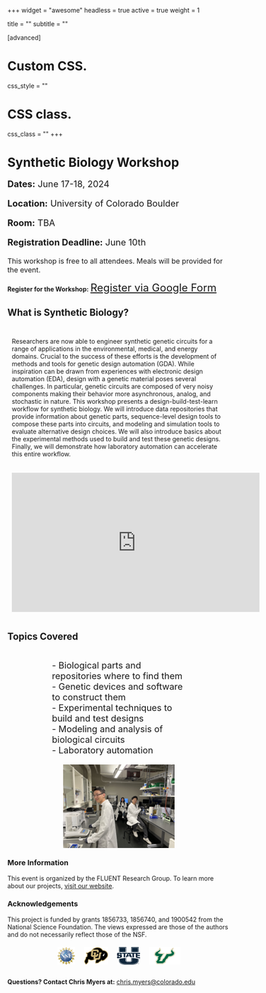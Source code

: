 +++
widget = "awesome"
headless = true
active = true
weight = 1

title = ""
subtitle = ""
  
[advanced]
 # Custom CSS. 
 css_style = ""
 
 # CSS class.
 css_class = ""
+++

# Synthetic Biology Workshop

<p style="font-size: 20px;"><strong>Dates:</strong> June 17-18, 2024</p>
<p style="font-size: 20px;"><strong >Location:</strong> University of Colorado Boulder</p>
<p style="font-size: 20px;"><strong>Room:</strong> TBA</p>
<p style="font-size: 20px;"><strong>Registration Deadline:</strong> June 10th</p>

<p style="font-size: 16px;">This workshop is free to all attendees. Meals will be provided for the event.</p>

**Register for the Workshop:** <a href="https://docs.google.com/forms/d/e/1FAIpQLSfJymK6jK3u3jopTuSWuPojhUD9RnT1k_hsTVJVtsjka_QKSA/viewform?usp=sf_link" style="font-size: 24px;">Register via Google Form</a>


## <span style="font-weight: bold;">What is Synthetic Biology?</span>


<div style="display: flex; flex-wrap: wrap; margin-top: 20px;">
    <div style="flex: 1; min-width: 250px; padding: 10px; display: inline">
        <p>Researchers are now able to engineer synthetic genetic circuits for a range of applications in the environmental, medical, and energy domains. Crucial to the success of these efforts is the development of methods and tools for genetic design automation (GDA). While inspiration can be drawn from experiences with electronic design automation (EDA), design with a genetic material poses several challenges. In particular, genetic circuits are composed of very noisy components making their behavior more asynchronous, analog, and stochastic in nature. This workshop presents a design-build-test-learn workflow for synthetic biology. We will introduce data repositories that provide information about genetic parts, sequence-level design tools to compose these parts into circuits, and modeling and simulation tools to evaluate alternative design choices. We will also introduce basics about the experimental methods used to build and test these genetic designs. Finally, we will demonstrate how laboratory automation can accelerate this entire workflow.</p>
    </div>
    <div style="flex: 1; min-width: 250px; padding: 10px;">
        <iframe width="560" height="315" src="https://www.youtube.com/embed/zggU1KCgc7A?si=q9Z2_HH18-ZcNIFT" title="YouTube video player" frameborder="0" allow="accelerometer; autoplay; clipboard-write; encrypted-media; gyroscope; picture-in-picture; web-share" referrerpolicy="strict-origin-when-cross-origin" allowfullscreen></iframe>
    </div>
</div>

## <span style="font-weight: bold;">Topics Covered</span>

<div style="padding-left: 0px; margin-left: auto; margin-right: auto; max-width: 60%;">
<ul style="list-style-type: none; display: inline; font-size:20px">
    <li>- Biological parts and repositories where to find them</li>
    <li>- Genetic devices and software to construct them</li>
    <li>- Experimental techniques to build and test designs</li>
    <li>- Modeling and analysis of biological circuits</li>
    <li>- Laboratory automation</li>
</ul>
</div>

<div style="text-align: center; margin-top: 20px; margin-bottom: 20px;">
    <img src="IMG_9397.jpg" alt="Amazing Scientists at Work!" style="max-width: 50%; height: 35%; margin: auto; display: block;">
</div>


### More Information

<div style="display: inline;">
    <p>This event is organized by the FLUENT Research Group. To learn more about our projects, <a href="https://fluentverification.github.io">visit our website</a>.</p>
</div>

### Acknowledgements

This project is funded by grants 1856733, 1856740, and 1900542 from the National Science Foundation. The views expressed are those of the authors and do not necessarily reflect those of the NSF.

<div style="display: flex; justify-content: center; align-items: center; gap: 20px; margin-top: 20px; margin-bottom: 30px;">
    <img src="nsf.jpeg" alt="NSF Logo" style="max-height: 40px;">
    <img src="cu.png" alt="CU Boulder Logo" style="max-height: 40px;">
    <img src="UState.png" alt="Utah State University Logo" style="max-height: 40px;">
    <img src="USF.png" alt="University of South Florida Logo" style="max-height: 40px;">
</div>

**Questions? Contact Chris Myers at:** chris.myers@colorado.edu
